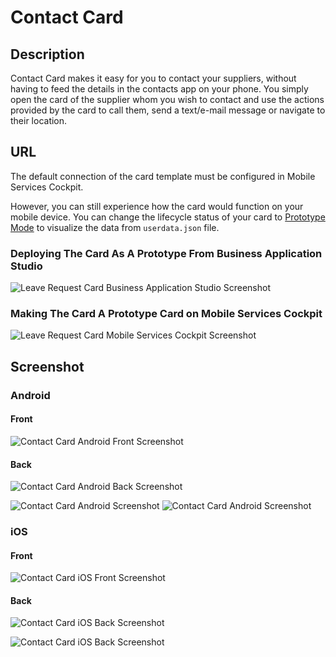 # Contact Card

## Description

Contact Card makes it easy for you to contact your suppliers, without having to feed the details in the contacts app on your phone.
You simply open the card of the supplier whom you wish to contact and use the actions provided by the card to call them, send a text/e-mail message or navigate to their location.

## URL

The default connection of the card template must be configured in Mobile Services Cockpit.

However, you can still experience how the card would function on your mobile device.
You can change the lifecycle status of your card to [Prototype Mode](https://help.sap.com/doc/f53c64b93e5140918d676b927a3cd65b/Cloud/en-US/docs-en/guides/getting-started/mck/mck-managing-cards.html#prototype) to visualize the data from `userdata.json` file.

### Deploying The Card As A Prototype From Business Application Studio

![Leave Request Card Business Application Studio Screenshot](screens/deploy-prototype-BAS.png)

### Making The Card A Prototype Card on Mobile Services Cockpit

![Leave Request Card Mobile Services Cockpit Screenshot](screens/deploy-prototype-mobile-services-cockpit.png)

## Screenshot

### Android

#### Front

![Contact Card Android Front Screenshot](screens/android_front.png)

#### Back

![Contact Card Android Back Screenshot](screens/android_back.png)

![Contact Card Android Screenshot](screens/android_action.png) ![Contact Card Android Screenshot](screens/android_action1.png)

### iOS

#### Front

![Contact Card iOS Front Screenshot](screens/ios_front.png)

#### Back

![Contact Card iOS Back Screenshot](screens/ios_back.png)

![Contact Card iOS Back Screenshot](screens/ios_action.png)
